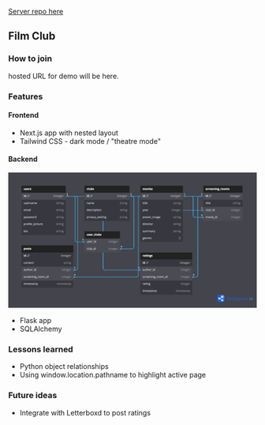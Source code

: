 [Server repo here](https://github.com/eburdekin/film-club-server)

## Film Club

### How to join

hosted URL for demo will be here.

### Features

#### Frontend

- Next.js app with nested layout
- Tailwind CSS - dark mode / "theatre mode"

#### Backend

![dbdiagram](/public/dbdiagram.png)

- Flask app
- SQLAlchemy

### Lessons learned

- Python object relationships
- Using window.location.pathname to highlight active page

### Future ideas

- Integrate with Letterboxd to post ratings
